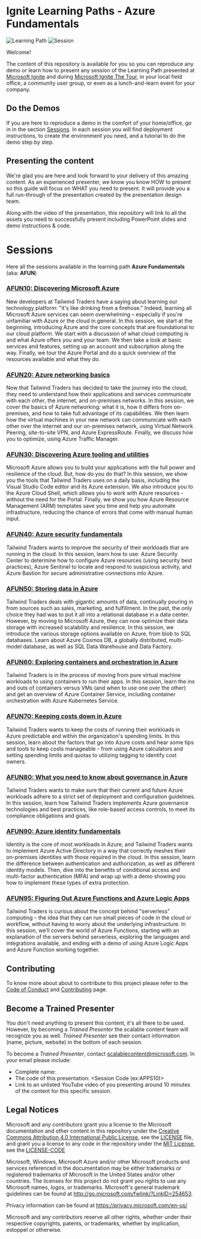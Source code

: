 # Ignite Learning Paths - Azure Fundamentals

![Learning Path](https://img.shields.io/badge/Learning%20Path-AFUN-fe5e00?logo=microsoft) ![Session](https://img.shields.io/badge/🗣️Sessions-10-31c754)

Welcome!

The content of this repository is available for you so you can reproduce any demo or learn how to present any session of the Learning Path presented at [Microsoft Ignite](https://www.microsoft.com/en-us/ignite) and during [Microsoft Ignite The Tour](https://www.microsoft.com/en-ca/ignite-the-tour/), in your local field office, a community user group, or even as a lunch-and-learn event for your company.

## Do the Demos

If you are here to reproduce a demo in the comfort of your home/office, go in in the section [Sessions](#sessions). In each session you will find deployment instructions, to create the environment you need, and a tutorial to do the demo step by step.

## Presenting the content

We're glad you are here and look forward to your delivery of this amazing content. As an experienced presenter, we know you know HOW to present so this guide will focus on WHAT you need to present. It will provide you a full run-through of the presentation created by the presentation design team.

Along with the video of the presentation, this repository will link to all the assets you need to successfully present including PowerPoint slides and demo instructions & code.

# Sessions

Here all the sessions available in the learning path **Azure Fundamentals** (aka: **AFUN**)

### [**AFUN10**: Discovering Microsoft Azure](./afun10/README.md)

New developers at Tailwind Traders have a saying about learning our technology platform: "it's like drinking from a firehose." Indeed, learning all Microsoft Azure services can seem overwhelming – especially if you're unfamiliar with Azure or the cloud in general. In this session, we start at the beginning, introducing Azure and the core concepts that are foundational to our cloud platform. We start with a discussion of what cloud computing is and what Azure offers you and your team. We then take a look at basic services and features, setting up an account and subscription along the way. Finally, we tour the Azure Portal and do a quick overview of the resources available and what they do.

### [**AFUN20**: Azure networking basics](./afun20/README.md)

Now that Tailwind Traders has decided to take the journey into the cloud, they need to understand how their applications and services communicate with each other, the internet, and on-premises networks. In this session, we cover the basics of Azure networking: what it is, how it differs from on-premises, and how to take full advantage of its capabilities. We then learn how the virtual machines in your new network can communicate with each other over the internet and our on-premises network, using Virtual Network Peering, site-to-site VPN, and Azure ExpressRoute. Finally, we discuss how you to optimize, using Azure Traffic Manager.

### [**AFUN30**: Discovering Azure tooling and utilities](./afun30/README.md)

Microsoft Azure allows you to build your applications with the full power and resilience of the cloud. But, how do you do that? In this session, we show you the tools that Tailwind Traders uses on a daily basis, including the Visual Studio Code editor and its Azure extension. We also introduce you to the Azure Cloud Shell, which allows you to work with Azure resources - without the need for the Portal. Finally, we show you how Azure Resource Management (ARM) templates save you time and help you automate infrastructure, reducing the chance of errors that come with manual human input.

### [**AFUN40**: Azure security fundamentals](./afun40/README.md)

Tailwind Traders wants to improve the security of their workloads that are running in the cloud. In this session, learn how to use: Azure Security Center to determine how to configure Azure resources (using security best practices), Azure Sentinel to locate and respond to suspicious activity, and Azure Bastion for secure administrative connections into Azure.

### [**AFUN50**: Storing data in Azure](./afun50/README.md)

Tailwind Traders deals with gigantic amounts of data, continually pouring in from sources such as sales, marketing, and fulfillment. In the past, the only choice they had was to put it all into a relational database in a data center. However, by moving to Microsoft Azure, they can now optimize their data storage with increased scalability and resilience. In this session, we introduce the various storage options available on Azure, from blob to SQL databases. Learn about Azure Cosmos DB, a globally distributed, multi-model database, as well as SQL Data Warehouse and Data Factory.

### [**AFUN60**: Exploring containers and orchestration in Azure](./afun60/README.md)

Tailwind Traders is in the process of moving from pure virtual machine workloads to using containers to run their apps. In this session, learn the ins and outs of containers versus VMs (and when to use one over the other) and get an overview of Azure Container Service, including container orchestration with Azure Kubernetes Service.

### [**AFUN70**: Keeping costs down in Azure](./afun70/README.md)

Tailwind Traders wants to keep the costs of running their workloads in Azure predictable and within the organization's spending limits. In this session, learn about the factors that go into Azure costs and hear some tips and tools to keep costs manageable - from using Azure calculators and setting spending limits and quotas to utilizing tagging to identify cost owners.

### [**AFUN80**: What you need to know about governance in Azure](./afun80/README.md)

Tailwind Traders wants to make sure that their current and future Azure workloads adhere to a strict set of deployment and configuration guidelines. In this session, learn how Tailwind Traders implements Azure governance technologies and best practices, like role-based access controls, to meet its compliance obligations and goals.

### [**AFUN90**: Azure identity fundamentals](./afun90/README.md)

Identity is the core of most workloads in Azure, and Tailwind Traders wants to implement Azure Active Directory in a way that correctly meshes their on-premises identities with those required in the cloud. In this session, learn the difference between authentication and authorization, as well as different identity models. Then, dive into the benefits of conditional access and multi-factor authentication (MFA) and wrap up with a demo showing you how to implement these types of extra protection.

### [**AFUN95**: Figuring Out Azure Functions and Azure Logic Apps](./afun95/README.md)

Tailwind Traders is curious about the concept behind "serverless" computing – the idea that they can run small pieces of code in the cloud or workflow, without having to worry about the underlying infrastructure. In this session, we’ll cover the world of Azure Functions, starting with an explanation of the servers behind serverless, exploring the languages and integrations available, and ending with a demo of using Azure Logic Apps and Azure Function working together.

## Contributing

To know more about about to contribute to this project please refer to the [Code of Conduct](CODE_OF_CONDUCT.md) and [Contributing](CONTRIBUTING.md) page.

## Become a Trained Presenter

You don't need anything to present this content, it's all there to be used. However, by becoming a _Trained Presenter_ the scalable content team will recognize you as well. _Trained Presenter_ see their contact information (name, picture, website) in the bottom of each session.

To become a _Trained Presenter_, contact [scalablecontent@microsoft.com](mailto:scalablecontent@microsoft.com). In your email please include:

- Complete name:
- The code of this presentation: \<Session Code (ex:APPS10)\>
- Link to an unlisted YouTube video of you presenting around 10 minutes of the content for this specific session.

## Legal Notices

Microsoft and any contributors grant you a license to the Microsoft documentation and other content
in this repository under the [Creative Commons Attribution 4.0 International Public License](https://creativecommons.org/licenses/by/4.0/legalcode),
see the [LICENSE](LICENSE) file, and grant you a license to any code in the repository under the [MIT License](https://opensource.org/licenses/MIT), see the [LICENSE-CODE](LICENSE-CODE)

Microsoft, Windows, Microsoft Azure and/or other Microsoft products and services referenced in the documentation
may be either trademarks or registered trademarks of Microsoft in the United States and/or other countries.
The licenses for this project do not grant you rights to use any Microsoft names, logos, or trademarks.
Microsoft's general trademark guidelines can be found at http://go.microsoft.com/fwlink/?LinkID=254653.

Privacy information can be found at https://privacy.microsoft.com/en-us/

Microsoft and any contributors reserve all other rights, whether under their respective copyrights, patents,
or trademarks, whether by implication, estoppel or otherwise.
